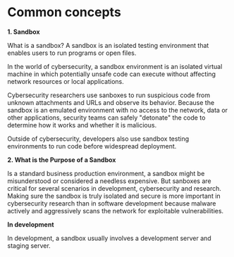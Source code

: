 # Common concepts

**1. Sandbox**

What is a sandbox? A sandbox is an isolated testing environment that enables users to run programs or open files.

In the world of cybersecurity, a sandbox environment is an isolated virtual machine in which potentially unsafe code can execute without affecting network resources or local applications.

Cybersecurity researchers use sanboxes to run suspicious code from unknown attachments and URLs and observe its behavior. Because the sandbox is an emulated environment with no access to the network, data or other applications, security teams can safely "detonate" the code to determine how it works and whether it is malicious.

Outside of cybersecurity, developers also use sandbox testing environments to run code before widespread deployment.

**2. What is the Purpose of a Sandbox**

Is a standard business production environment, a sandbox might be misunderstood or considered a needless expensive. But sanboxes are critical for several scenarios in development, cybersecurity and research. Making sure the sandbox is truly isolated and secure is more important in cybersecurity research than in software development because malware actively and aggressively scans the network for exploitable vulnerabilities.

**In development**

In development, a sandbox usually involves a development server and staging server.

